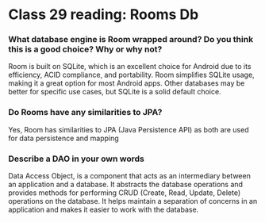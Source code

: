 # Class 29 reading: Rooms Db

### What database engine is Room wrapped around? Do you think this is a good choice? Why or why not?

Room is built on SQLite, which is an excellent choice for Android due to its efficiency, ACID compliance, and portability. Room simplifies SQLite usage, making it a great option for most Android apps. Other databases may be better for specific use cases, but SQLite is a solid default choice.



### Do Rooms have any similarities to JPA?


Yes, Room has similarities to JPA (Java Persistence API) as both are used for data persistence and mapping 


### Describe a DAO in your own words

 Data Access Object, is a component that acts as an intermediary between an application and a database. It abstracts the database operations and provides methods for performing CRUD (Create, Read, Update, Delete) operations on the database. It helps maintain a separation of concerns in an application and makes it easier to work with the database.